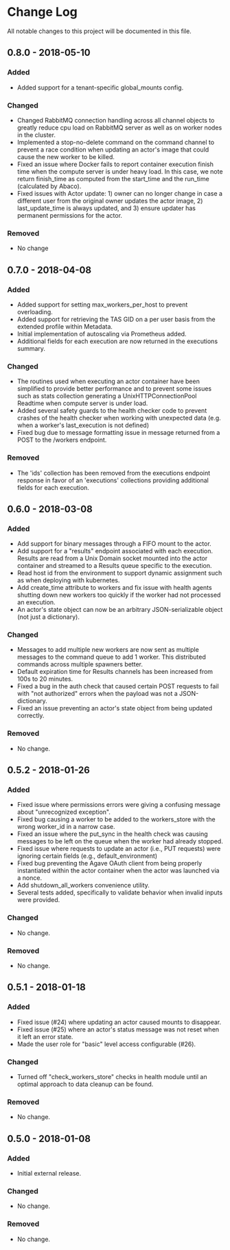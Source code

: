 # Change Log
All notable changes to this project will be documented in this file.


## 0.8.0 - 2018-05-10
### Added
- Added support for a tenant-specific global_mounts config.

### Changed
- Changed RabbitMQ connection handling across all channel objects to greatly reduce cpu load on RabbitMQ server as well as on worker nodes in the cluster.
- Implemented a stop-no-delete command on the command channel to prevent a race condition when updating an actor's image that could cause the new worker to be killed.
- Fixed an issue where Docker fails to report container execution finish time when the compute server is under heavy load. In this case, we note return finish_time as computed from the start_time and the run_time (calculated by Abaco).
- Fixed issues with Actor update: 1) owner can no longer change in case a different user from the original owner updates the actor image, 2) last_update_time is always updated, and 3) ensure updater has permanent permissions for the actor.

### Removed
- No change

## 0.7.0 - 2018-04-08
### Added
- Added support for setting max_workers_per_host to prevent overloading.
- Added support for retrieving the TAS GID on a per user basis from the extended profile within Metadata.
- Initial implementation of autoscaling via Prometheus added.
- Additional fields for each execution are now returned in the executions summary.

### Changed
- The routines used when executing an actor container have been simplified to provide better performance and to prevent some issues such as stats collection generating a UnixHTTPConnectionPool Readtime when compute server is under load.
- Added several safety guards to the health checker code to prevent crashes of the health checker when working with unexpected data (e.g. when a worker's last_execution is not defined)
- Fixed bug due to message formatting issue in message returned from a POST to the /workers endpoint.

### Removed
- The 'ids' collection has been removed from the executions endpoint response in favor of an 'executions' collections providing additional fields for each execution.


## 0.6.0 - 2018-03-08
### Added
- Add support for binary messages through a FIFO mount to the actor.
- Add support for a "results" endpoint associated with each execution. Results are read from a Unix Domain socket mounted into the actor container and streamed to a Results queue specific to the execution.
- Read host id from the environment to support dynamic assignment such as when deploying with kubernetes.
- Add create_time attribute to workers and fix issue with health agents shutting down new workers too quickly if the worker had not processed an execution.
- An actor's state object can now be an arbitrary JSON-serializable object (not just a dictionary).

### Changed
- Messages to add multiple new workers are now sent as multiple messages to the command queue to add 1 worker. This distributed commands across multiple spawners better.
- Default expiration time for Results channels has been increased from 100s to 20 minutes.
- Fixed a bug in the auth check that caused certain POST requests to fail with "not authorized" errors when the payload was not a JSON-dictionary.
- Fixed an issue preventing an actor's state object from being updated correctly.

### Removed
- No change.


## 0.5.2 - 2018-01-26
### Added
- Fixed issue where permissions errors were giving a confusing message about "unrecognized exception".
- Fixed bug causing a worker to be added to the workers_store with the wrong worker_id in a narrow case.
- Fixed an issue where the put_sync in the health check was causing messages to be left on the queue when the worker had already stopped.
- Fixed issue where requests to update an actor (i.e., PUT requests) were ignoring certain fields (e.g., default_environment)
- Fixed bug preventing the Agave OAuth client from being properly instantiated within the actor container when the actor was launched via a nonce.
- Add shutdown_all_workers convenience utility.
- Several tests added, specifically to validate behavior when invalid inputs were provided.


### Changed
- No change.

### Removed
- No change.


## 0.5.1 - 2018-01-18
### Added
- Fixed issue (#24) where updating an actor caused mounts to disappear.
- Fixed issue (#25) where an actor's status message was not reset when it left an error state.
- Made the user role for "basic" level access configurable (#26).

### Changed
- Turned off "check_workers_store" checks in health module until an optimal approach to data cleanup can be found.

### Removed
- No change.


## 0.5.0 - 2018-01-08
### Added
- Initial external release.

### Changed
- No change.

### Removed
- No change.


